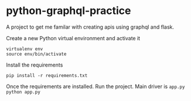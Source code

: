 # python-graphql-practice

A project to get me familar with creating apis using graphql and flask.

Create a new Python virtual environment and activate it

```
virtualenv env
source env/bin/activate
```


Install the requirements

```pip install -r requirements.txt```


Once the requirements are installed. Run the project. Main driver is ```app.py```
```python app.py```
